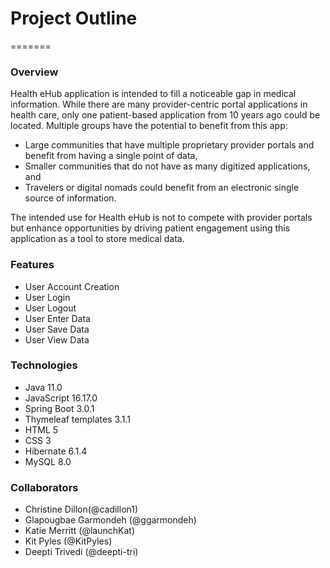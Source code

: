 # Project Outline
=======
### Overview
Health eHub application is intended to fill a noticeable gap in medical information.  While there are many provider-centric portal applications in health care, only one patient-based application from 10 years ago could be located. Multiple groups have the potential to benefit from this app:
* Large communities that have multiple proprietary provider portals and benefit from having a single point of data,
* Smaller communities that do not have as many digitized applications, and
* Travelers or digital nomads could benefit from an electronic single source of information.

The intended use for Health eHub is not to compete with provider portals but enhance opportunities by driving patient engagement using this application as a tool to store medical data.

### Features
* User Account Creation
* User Login
* User Logout
* User Enter Data
* User Save Data
* User View Data

### Technologies
* Java 11.0
* JavaScript 16.17.0
* Spring Boot 3.0.1
* Thymeleaf templates 3.1.1
* HTML 5
* CSS 3
* Hibernate 6.1.4
* MySQL 8.0

### Collaborators
* Christine Dillon(@cadillon1)
* Glapougbae Garmondeh (@ggarmondeh)
* Katie Merritt (@launchKat)
* Kit Pyles (@KitPyles)
* Deepti Trivedi (@deepti-tri)